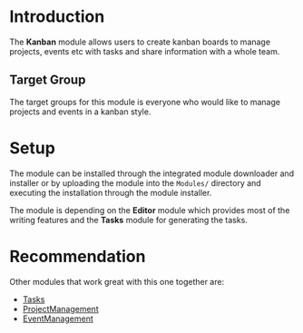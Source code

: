 # Introduction

The **Kanban** module allows users to create kanban boards to manage projects, events etc with tasks and share information with a whole team.

## Target Group

The target groups for this module is everyone who would like to manage projects and events in a kanban style.

# Setup

The module can be installed through the integrated module downloader and installer or by uploading the module into the `Modules/` directory and executing the installation through the module installer.

The module is depending on the **Editor** module which provides most of the writing features and the **Tasks** module for generating the tasks.

# Recommendation

Other modules that work great with this one together are:

* [Tasks](Tasks)
* [ProjectManagement](ProjectManagement)
* [EventManagement](EventManagement)
